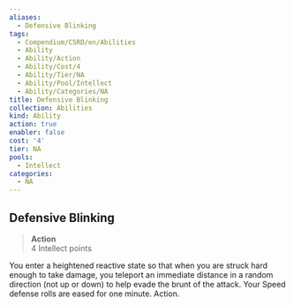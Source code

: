 ```yaml
---
aliases:
  - Defensive Blinking
tags:
  - Compendium/CSRD/en/Abilities
  - Ability
  - Ability/Action
  - Ability/Cost/4
  - Ability/Tier/NA
  - Ability/Pool/Intellect
  - Ability/Categories/NA
title: Defensive Blinking
collection: Abilities
kind: Ability
action: true
enabler: false
cost: '4'
tier: NA
pools:
  - Intellect
categories:
  - NA
---
```

## Defensive Blinking  
>**Action**  
>4 Intellect points
  
You enter a heightened reactive state so that when you are struck hard enough to take damage, you teleport an immediate distance in a random direction (not up or down) to help evade the brunt of the attack. Your Speed defense rolls are eased for one minute. Action.